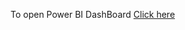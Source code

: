 To open Power BI DashBoard <a href="https://app.powerbi.com/links/7V3vGFm6FG?ctid=1e7b661a-52b5-4acb-bb8c-107e607ef854&pbi_source=linkShare">Click here </a>
